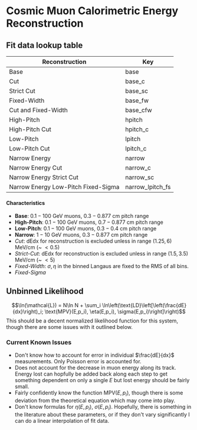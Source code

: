 # Cosmic Muon Calorimetric Energy Reconstruction

## Fit data lookup table
| Reconstruction | Key | 
|----------------|-----|
| Base | base | 
| Cut | base_c |
| Strict Cut | base_sc |
| Fixed-Width | base_fw |
| Cut and Fixed-Width | base_cfw |
| High-Pitch | hpitch |
| High-Pitch Cut | hpitch_c |
| Low-Pitch | lpitch |
| Low-Pitch Cut | lpitch_c |
| Narrow Energy | narrow |
| Narrow Energy Cut | narrow_c |
| Narrow Energy Strict Cut | narrow_sc |
| Narrow Energy Low-Pitch Fixed-Sigma | narrow_lpitch_fs|

#### Characteristics
 - **Base**: $0.1-100$ GeV muons, $0.3-0.877$ cm pitch range
 - **High-Pitch**: $0.1-100$ GeV muons, $0.7-0.877$ cm pitch range
 - **Low-Pitch**: $0.1-100$ GeV muons, $0.3-0.4$ cm pitch range
 - **Narrow**: $1-10$ GeV muons, $0.3-0.877$ cm pitch range
 - *Cut*: dEdx for reconstruction is excluded unless in range $(1.25, 6)$ MeV/cm (~ $< 0.5%$)
 - *Strict-Cut*: dEdx for reconstruction is excluded unless in range $(1.5, 3.5)$ MeV/cm (~ $< 5%$)
 - *Fixed-Width*: $\sigma, \eta$ in the binned Langaus are fixed to the RMS of all bins.
 - *Fixed-Sigma*
 
 
## Unbinned Likelihood
$$\ln(\mathcal{L}) = N\ln N + \sum_i \ln\left(\text{LD}\left[\left(\frac{dE}{dx}\right)_i; \text{MPV}(E,p_i), \eta(E,p_i), \sigma(E,p_i)\right]\right)$$
This should be a decent normalized likelihood function for this system, though there are some issues with it outlined below. 

### Current Known Issues
 - Don't know how to account for error in individual $\frac{dE}{dx}$ measurements. Only Poisson error is accounted for.
 - Does not account for the decrease in muon energy along its track. Energy lost can hopfully be added back along each step to get something dependent on only a single $E$ but lost energy should be fairly small.
 - Fairly confidently know the function $\text{MPV}(E,p_i)$, though there is some deviation from the theoretical equation which may come into play.
 - Don't know formulas for $\eta(E,p_i)$, $\sigma(E, p_i)$. Hopefully, there is something in the literature about these parameters, or if they don't vary significantly I can do a linear interpolation of fit data.